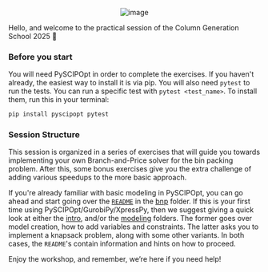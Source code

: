<p align="center">
  <img src="https://github.com/user-attachments/assets/9d9f91fe-2e1a-4d95-aac5-bea1cb643975" alt="image"/>
</p>

Hello, and welcome to the practical session of the Column Generation School 2025 👋 

### Before you start
You will need PySCIPOpt in order to complete the exercises. If you haven't already, the easiest way to install it is via pip. 
You will also need `pytest` to run the tests. You can run a specific test with `pytest <test_name>`.
To install them, run this in your terminal:
```bash
pip install pyscipopt pytest
```

### Session Structure
This session is organized in a series of exercises that will guide you towards implementing your own Branch-and-Price solver for the bin packing problem. After this, some bonus exercises give you the extra challenge of adding various speedups to the more basic approach.

If you're already familiar with basic modeling in PySCIPOpt, you can go ahead and start going over the [`README`](bnp/README.md) in the [bnp](bnp) folder. If this is your first time using PySCIPOpt/GurobiPy/XpressPy, then we suggest giving a quick look at either the [intro](intro), and/or the [modeling](modeling) folders. The former goes over model creation, how to add variables and constraints. The latter asks you to implement a knapsack problem, along with some other variants. In both cases, the `README`'s contain information and hints on how to proceed.

Enjoy the workshop, and remember, we’re here if you need help!
